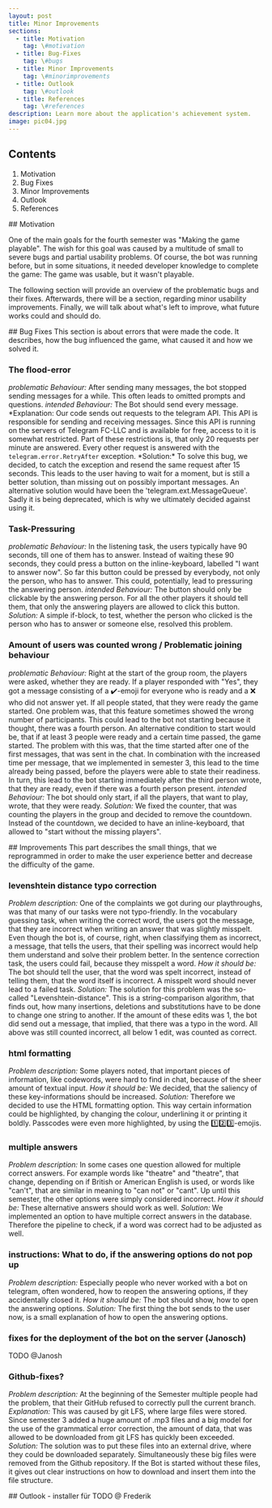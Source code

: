 ```yaml
---
layout: post
title: Minor Improvements
sections:
  - title: Motivation
    tag: \#motivation
  - title: Bug-Fixes
    tag: \#bugs
  - title: Minor Improvements
    tag: \#minorimprovements
  - title: Outlook
    tag: \#outlook
  - title: References
    tag: \#references
description: Learn more about the application's achievement system.
image: pic04.jpg
---
```


## Contents

1. Motivation
1. Bug Fixes
1. Minor Improvements
1. Outlook
1. References

<div id="motivation"></div>
## Motivation

One of the main goals for the fourth semester was "Making the game playable". The wish for this goal was caused by a multitude of small to severe bugs and partial usability problems.
Of course, the bot was running before, but in some situations, it needed developer knowledge to complete the game: The game was usable, but it wasn't playable.

The following section will provide an overview of the problematic bugs and their fixes. Afterwards, there will be a section, regarding minor usability improvements.
Finally, we will talk about what's left to improve, what future works could and should do.

<div id="bugs"></div>
## Bug Fixes
This section is about errors that were made the code. It describes, how the bug influenced the game, what caused it and how we solved it.

### The flood-error

_problematic Behaviour:_ After sending many messages, the bot stopped sending messages for a while. This often leads to omitted prompts and questions.
_intended Behaviour:_ The Bot should send every message.
*Explanation: Our code sends out requests to the telegram API. This API is responsible for sending and receiving messages. Since this API is running on the servers of Telegram FC-LLC and is available for free, access to it is somewhat restricted. Part of these restrictions is, that only 20 requests per minute are answered. Every other request is answered with the `telegram.error.RetryAfter` exception.
*Solution:\* To solve this bug, we decided, to catch the exception and resend the same request after 15 seconds. This leads to the user having to wait for a moment, but is still a better solution, than missing out on possibly important messages.
An alternative solution would have been the 'telegram.ext.MessageQueue'. Sadly it is being deprecated, which is why we ultimately decided against using it.

### Task-Pressuring

_problematic Behaviour:_ In the listening task, the users typically have 90 seconds, till one of them has to answer. Instead of waiting these 90 seconds, they could press a button on the inline-keyboard, labelled "I want to answer now". So far this button could be pressed by everybody, not only the person, who has to answer. This could, potentially, lead to pressuring the answering person.
_intended Behaviour:_ The button should only be clickable by the answering person. For all the other players it should tell them, that only the answering players are allowed to click this button.
_Solution:_ A simple if-block, to test, whether the person who clicked is the person who has to answer or someone else, resolved this problem.

### Amount of users was counted wrong / Problematic joining behaviour

_problematic Behaviour:_ Right at the start of the group room, the players were asked, whether they are ready. If a player responded with "Yes", they got a message consisting of a ✔️-emoji for everyone who is ready and a ❌ who did not answer yet. If all people stated, that they were ready the game started. One problem was, that this feature sometimes showed the wrong number of participants. This could lead to the bot not starting because it thought, there was a fourth person. An alternative condition to start would be, that if at least 3 people were ready and a certain time passed, the game started.
The problem with this was, that the time started after one of the first messages, that was sent in the chat. In combination with the increased time per message, that we implemented in semester 3, this lead to the time already being passed, before the players were able to state their readiness. In turn, this lead to the bot starting immediately after the third person wrote, that they are ready, even if there was a fourth person present.
_intended Behaviour:_ The bot should only start, if all the players, that want to play, wrote, that they were ready.
_Solution:_ We fixed the counter, that was counting the players in the group and decided to remove the countdown. Instead of the countdown, we decided to have an inline-keyboard, that allowed to "start without the missing players".

<div id="minorimprovements"></div>
## Improvements
This part describes the small things, that we reprogrammed in order to make the user experience better and decrease the difficulty of the game.

### levenshtein distance typo correction

_Problem description:_ One of the complaints we got during our playthroughs, was that many of our tasks were not typo-friendly. In the vocabulary guessing task, when writing the correct word, the users got the message, that they are incorrect when writing an answer that was slightly misspelt. Even though the bot is, of course, right, when classifying them as incorrect, a message, that tells the users, that their spelling was incorrect would help them understand and solve their problem better. In the sentence correction task, the users could fail, because they misspelt a word.
_How it should be:_ The bot should tell the user, that the word was spelt incorrect, instead of telling them, that the word itself is incorrect. A misspelt word should never lead to a failed task.
_Solution:_ The solution for this problem was the so-called "Levenshtein-distance". This is a string-comparison algorithm, that finds out, how many insertions, deletions and substitutions have to be done to change one string to another. If the amount of these edits was 1, the bot did send out a message, that implied, that there was a typo in the word. All above was still counted incorrect, all below 1 edit, was counted as correct.

### html formatting

_Problem description:_ Some players noted, that important pieces of information, like codewords, were hard to find in chat, because of the sheer amount of textual input.
_How it should be:_ We decided, that the saliency of these key-informations should be increased.
_Solution:_ Therefore we decided to use the HTML formatting option. This way certain information could be highlighted, by changing the colour, underlining it or printing it boldly. Passcodes were even more highlighted, by using the 1️⃣2️⃣3️⃣-emojis.

### multiple answers

_Problem description:_ In some cases one question allowed for multiple correct answers. For example words like "theatre" and "theatre", that change, depending on if British or American English is used, or words like "can't", that are similar in meaning to "can not" or "cant". Up until this semester, the other options were simply considered incorrect.
_How it should be:_ These alternative answers should work as well.
_Solution:_ We implemented an option to have multiple correct answers in the database. Therefore the pipeline to check, if a word was correct had to be adjusted as well.

### instructions: What to do, if the answering options do not pop up

_Problem description:_ Especially people who never worked with a bot on telegram, often wondered, how to reopen the answering options, if they accidentally closed it.
_How it should be:_ The bot should show, how to open the answering options.
_Solution:_ The first thing the bot sends to the user now, is a small explanation of how to open the answering options.

### fixes for the deployment of the bot on the server (Janosch)

TODO @Janosh

### Github-fixes?

_Problem description:_ At the beginning of the Semester multiple people had the problem, that their GitHub refused to correctly pull the current branch.
_Explanation:_ This was caused by git LFS, where large files were stored. Since semester 3 added a huge amount of .mp3 files and a big model for the use of the grammatical error correction, the amount of data, that was allowed to be downloaded from git LFS has quickly been exceeded.
_Solution:_ The solution was to put these files into an external drive, where they could be downloaded separately. Simultaneously these big files were removed from the Github repository. If the Bot is started without these files, it gives out clear instructions on how to download and insert them into the file structure.

<div id="outlook"></div>
## Outlook
- installer für 
TODO @ Frederik
